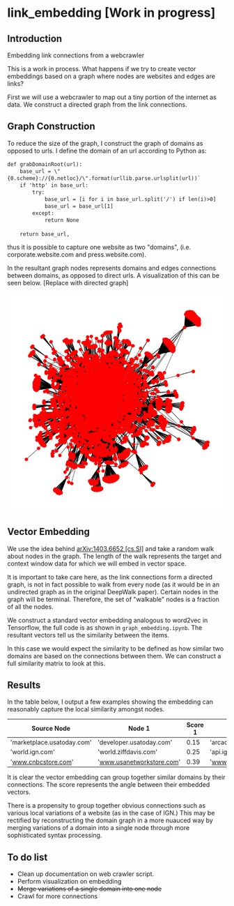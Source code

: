 # link_embedding [Work in progress]

## Introduction
Embedding link connections from a webcrawler

This is a work in process. What happens if we try to create vector embeddings based on a graph where nodes are websites and edges are links?

First we will use a webcrawler to map out a tiny portion of the internet as data. We construct a directed graph from the link connections. 

## Graph Construction
To reduce the size of the graph, I construct the graph of domains as opposed to urls. I define the domain of an url according to Python as: 

```
def grabDomainRoot(url):
    base_url = \"{0.scheme}://{0.netloc}/\".format(urllib.parse.urlsplit(url))`    
    if 'http' in base_url:
        try:
            base_url = [i for i in base_url.split('/') if len(i)>0]
            base_url = base_url[1]
        except:
            return None
    
    return base_url,
```
thus it is possible to capture one website as two "domains", (i.e. corporate.website.com and press.website.com).

In the resultant graph nodes represents domains and edges connections between domains, as opposed to direct urls. A visualization of this can be seen below. [Replace with directed graph]

<p align="center">
<img src="./domain_graph_undirected.png">
</p>

## Vector Embedding

We use the idea behind [arXiv:1403.6652 [cs.SI]](https://arxiv.org/abs/1403.6652) and take a random walk about nodes in the graph. The length of the walk represents the target and context window data for which we will embed in vector space.

It is important to take care here, as the link connections form a directed graph, is not in fact possible to walk from every node (as it would be in an undirected graph as in the original DeepWalk paper). Certain nodes in the graph will be terminal. Therefore, the set of "walkable" nodes is a fraction of all the nodes.

We construct a standard vector embedding analogous to word2vec in Tensorflow, the full code is as shown in `graph_embedding.ipynb`. The resultant vectors tell us the similarity between the items. 

In this case we would expect the similarity to be defined as how similar two domains are based on the connections between them. We can construct a full similarity matrix to look at this. 

## Results

In the table below, I output a few examples showing the embedding can reasonably capture the local similarity amongst nodes.

Source Node| Node 1| Score 1|Node 2 | Score 2|Node 3| Score 3| 
---|--- |---|--- |---|--- |---|
'marketplace.usatoday.com'|'developer.usatoday.com'|0.15|'arcade.usatoday.com'|0.23|'travel.usatoday'|0.35
'world.ign.com'|'world.ziffdavis.com'|0.25|'api.ign.com'|0.67|'africa.ign.com'|0.74
'www.cnbcstore.com'|'www.usanetworkstore.com'|0.39|'www.msnbcstore.com'|0.48|'www.shopbybravo.com'|0.48

It is clear the vector embedding can group together similar domains by their connections. The score represents the angle between their embedded vectors.

There is a propensity to group together obvious connections such as various local variations of a website (as in the case of IGN.) This may be rectified by reconstructing the domain graph in a more nuauced way by merging variations of a domain into a single node through more sophisticated syntax processing.

## To do list

  - Clean up documentation on web crawler script.
  - Perform visualization on embedding
  - <s>Merge variations of a single domain into one node</s>
  - Crawl for more connections


